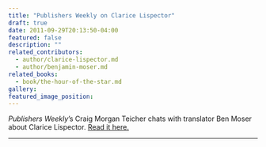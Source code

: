 ```yaml
---
title: "Publishers Weekly on Clarice Lispector"
draft: true
date: 2011-09-29T20:13:50-04:00
featured: false
description: ""
related_contributors:
  - author/clarice-lispector.md
  - author/benjamin-moser.md
related_books:
  - book/the-hour-of-the-star.md
gallery:
featured_image_position: 
---
```


_Publishers Weekly_’s Craig Morgan Teicher chats with translator Ben Moser about Clarice Lispector. [Read it here.](http://www.publishersweekly.com/pw/by-topic/industry-news/publisher-news/article/48801-new-directions-resurrects-clarice-lispector-with-new-translations.html)

---
